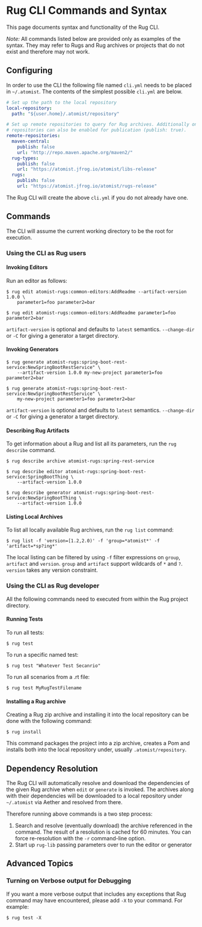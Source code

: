 # Rug CLI Commands and Syntax

This page documents syntax and functionality of the Rug CLI.

*Note:* All commands listed below are provided only as examples of the
syntax.  They may refer to Rugs and Rug archives or projects that do not exist 
and therefore may not work.

## Configuring

In order to use the CLI the following file named `cli.yml` needs to be
placed in `~/.atomist`.  The contents of the simplest possible
`cli.yml` are below.

```yaml
# Set up the path to the local repository
local-repository:
  path: "${user.home}/.atomist/repository"

# Set up remote repositories to query for Rug archives. Additionally one of the
# repositories can also be enabled for publication (publish: true).
remote-repositories:
  maven-central:
    publish: false
    url: "http://repo.maven.apache.org/maven2/"
  rug-types:
    publish: false
    url: "https://atomist.jfrog.io/atomist/libs-release"
  rugs:
    publish: false
    url: "https://atomist.jfrog.io/atomist/rugs-release"
```

The Rug CLI will create the above `cli.yml` if you do not already have
one.

## Commands

The CLI will assume the current working directory to be the root for execution.

### Using the CLI as Rug users

#### Invoking Editors

Run an editor as follows:

```shell
$ rug edit atomist-rugs:common-editors:AddReadme --artifact-version 1.0.0 \
    parameter1=foo parameter2=bar

$ rug edit atomist-rugs:common-editors:AddReadme parameter1=foo parameter2=bar
```

`artifact-version` is optional and defaults to `latest` semantics.
`--change-dir` or `-C` for giving a generator a target directory.

#### Invoking Generators

```shell
$ rug generate atomist-rugs:spring-boot-rest-service:NewSpringBootRestService" \
    --artifact-version 1.0.0 my-new-project parameter1=foo parameter2=bar

$ rug generate atomist-rugs:spring-boot-rest-service:NewSpringBootRestService" \
    my-new-project parameter1=foo parameter2=bar
```

`artifact-version` is optional and defaults to `latest` semantics.
`--change-dir` or `-C` for giving a generator a target directory.

#### Describing Rug Artifacts

To get information about a Rug and list all its parameters, run the
`rug describe` command.

```shell
$ rug describe archive atomist-rugs:spring-rest-service

$ rug describe editor atomist-rugs:spring-boot-rest-service:SpringBootThing \
    --artifact-version 1.0.0

$ rug describe generator atomist-rugs:spring-boot-rest-service:NewSpringBootThing \
    --artifact-version 1.0.0
```

#### Listing Local Archives

To list all locally available Rug archives, run the `rug list`
command:

```shell
$ rug list -f 'version=[1.2,2.0)' -f 'group=*atomist*' -f 'artifact=*sp?ing*'
```

The local listing can be filtered by using `-f` filter expressions on
`group`, `artifact` and `version`. `group` and `artifact` support
wildcards of `*` and `?`.  `version` takes any version constraint.

### Using the CLI as Rug developer

All the following commands need to executed from within the Rug
project directory.

#### Running Tests

To run all tests:

```shell
$ rug test
```

To run a specific named test:

```shell
$ rug test "Whatever Test Secanrio"
```

To run all scenarios from a .rt file:

```shell
$ rug test MyRugTestFilename
```

#### Installing a Rug archive

Creating a Rug zip archive and installing it into the local repository
can be done with the following command:

```shell
$ rug install
```

This command packages the project into a zip archive, creates a Pom
and installs both into the local repository under, usually
`.atomist/repository`.

## Dependency Resolution

The Rug CLI will automatically resolve and download the dependencies
of the given Rug archive when `edit` or `generate` is invoked. The
archives along with their dependencies will be downloaded to a local
repository under `~/.atomist` via Aether and resolved from there.

Therefore running above commands is a two step process:

1.  Search and resolve (eventually download) the archive referenced in
    the command.  The result of a resolution is cached for 60
    minutes. You can force re-resolution with the `-r` command-line
    option.
2.  Start up `rug-lib` passing parameters over to run the editor or
    generator

## Advanced Topics

### Turning on Verbose output for Debugging

If you want a more verbose output that includes any exceptions that
Rug command may have encountered, please add `-X` to your command.
For example:

```shell
$ rug test -X
```
